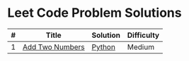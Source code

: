# Leet Code Problem Solutions

| # | Title | Solution | Difficulty |
|---| ----- | -------- | ---------- |
|1|[Add Two Numbers](https://leetcode.com/problems/add-two-numbers/) | [Python](./algorithms/python/add-two-numbers/AddTwoNumbers.py)| Medium
